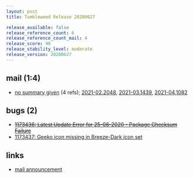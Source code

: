 ```yaml
---
layout: post
title: Tumbleweed Release 20200627

release_available: false
release_reference_count: 6
release_reference_count_mail: 4
release_score: 90
release_stability_level: moderate
release_version: 20200627
---
```


## mail (1:4)

- [no summary given](https://github.com/boombatower/tumbleweed-review/issues/10) (4 refs); [2021-02.2048](https://github.com/boombatower/tumbleweed-review/issues/10), [2021-03.1439](https://github.com/boombatower/tumbleweed-review/issues/10), [2021-04.1082](https://github.com/boombatower/tumbleweed-review/issues/10)

## bugs (2)

<!--more-->

- ~~[1173436: Latest Update Error for 25-06-2020 - Package Checksum Failure](https://bugzilla.opensuse.org/show_bug.cgi?id=1173436)~~
- [1173437: Geeko icon missing in Breeze-Dark icon set](https://bugzilla.opensuse.org/show_bug.cgi?id=1173437)



## links

- [mail announcement](https://github.com/boombatower/tumbleweed-review/issues/10)
